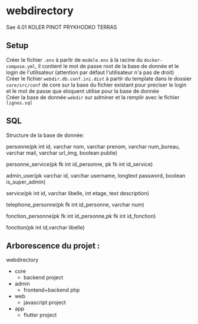 # webdirectory
Sae 4.01 KOLER PINOT PRYKHODKO TERRAS

## Setup
Créer le fichier `.env` à paritr de `modele.env` à la racine du `docker-compose.yml`, il contient le mot de passe root de la base de donnée et le login de l'utilisateur (attention par défaut l'utilisateur n'a pas de droit)  
Créer le fichier `webdir.db.conf.ini.dist` à partir du template dans le dossier `core/src/conf` de core sur la base du fichier existant pour preciser le login et le mot de passe que eloquent utilise pour la base de donnée  
Créer la base de donnée `webdir` sur adminer et la remplir avec le fichier `lignes.sql`  

## SQL

Structure de la base de donnée:  

personne(pk int id, varchar nom, varchar prenom, varchar num_bureau, varchar mail, varchar url_img, boolean publie)  

personne_service(pk fk int id_personne, pk fk int id_service)  

admin_user(pk varchar id, varchar username, longtext password, boolean is_super_admin)  

service(pk int id, varchar libelle, int etage, text description)  

telephone_personne(pk fk int id_personne, varchar num)  

fonction_personne(pk fk int id_personne,pk fk int id_fonction)  

fonction(pk int id,varchar libelle)  

## Arborescence du projet : 
webdirectory
 - core
   - backend project
 - admin
   - frontend+backend php
 - web
   - javascript project
 - app
   - flutter project 
